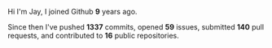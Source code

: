 Hi I'm Jay, I joined Github **9** years ago.

Since then I've pushed **1337** commits, opened **59** issues, submitted **140** pull requests, and contributed to **16** public repositories.

